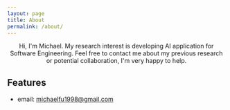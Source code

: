 ```yaml
---
layout: page
title: About
permalink: /about/
---
```


<center> Hi, I'm Michael. My research interest is developing AI application for Software Engineering. Feel free to contact me about my previous research or potential collaboration, I'm very happy to help. </center>

## Features

- email: michaelfu1998@gmail.com
